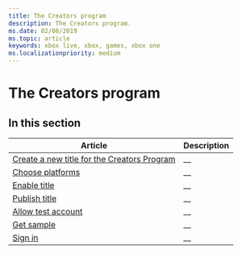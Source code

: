 ```yaml
---
title: The Creators program
description: The Creators program.
ms.date: 02/08/2019
ms.topic: article
keywords: xbox live, xbox, games, xbox one
ms.localizationpriority: medium
---
```

# The Creators program


## In this section

| Article | Description |
|---------|-------------|
| [Create a new title for the Creators Program](create-title.md) | __ |
| [Choose platforms](choose-platforms.md) | __ |
| [Enable title](enable-title.md) | __ |
| [Publish title](publish-title.md) | __ |
| [Allow test account](allow-test-account.md) | __ |
| [Get sample](get-sample.md) | __ |
| [Sign in](sign-in.md) | __ |

